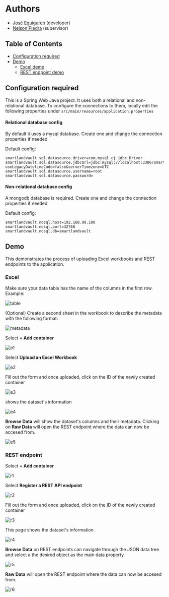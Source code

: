 # Authors

- [José Eguiguren](https://github.com/JamesJose7/) (developer)
- [Nelson Piedra](https://investigacion.utpl.edu.ec/es/nopiedra) (supervisor)

## Table of Contents

- [Configuration required](#configuration-required)
- [Demo](#demo)
  - [Excel demo](#excel)
  - [REST endpoint demo](#rest-endpoint)

## Configuration required

This is a Spring Web Java project. It uses both a relational and non-relational database. To configure the connections to them, locally edit the following properties under `src/main/resources/application.properties`

#### Relational database config

By default it uses a mysql database. Create one and change the connection properties if needed

Default config:
```
smartlandvault.sql.datasource.driver=com.mysql.cj.jdbc.Driver
smartlandvault.sql.datasource.jdbcUrl=jdbc:mysql://localhost:3306/smartlandvault?useLegacyDatetimeCode=false&serverTimezone=UTC
smartlandvault.sql.datasource.username=root
smartlandvault.sql.datasource.password=
```

#### Non-relational database config

A mongodb database is required. Create one and change the connection properties if needed

Default config:
```
smartlandvault.nosql.host=192.168.99.100
smartlandvault.nosql.port=32768
smartlandvault.nosql.db=smartlandvault
```

## Demo

This demonstrates the process of uploading Excel workbooks and REST endpoints to the application.

### Excel

Make sure your data table has the name of the columns in the first row. Example: 

![table](https://imgur.com/Z4rTTjK.png)

(Optional) Create a second sheet in the workbook to describe the metadata with the following format:

![metadata](https://imgur.com/pvBCIFl.png)

Select **+ Add container**

![e1](https://imgur.com/CRQysOr.png)

Select **Upload an Excel Workbook**

![e2](https://imgur.com/eiRYNBR.png)

Fill out the form and once uploaded, click on the ID of the newly created container

![e3](https://imgur.com/IhMxSCb.png)


shows the dataset's information

![e4](https://imgur.com/a8FFcZW.png)

**Browse Data** will show the dataset's columns and their metadata. Clicking on **Raw Data** will open the REST endpoint where the data can now be accesed from.

![e5](https://imgur.com/0noM52w.png)

### REST endpoint

Select **+ Add container**

![r1](https://imgur.com/CRQysOr.png)

Select **Register a REST API endpoint**

![r2](https://imgur.com/eiRYNBR.png)

Fill out the form and once uploaded, click on the ID of the newly created container

![r3](https://imgur.com/neuoFS4.png)

This page shows the dataset's information

![r4](https://imgur.com/r4EeBvl.png)

**Browse Data** on REST endpoints can navigate through the JSON data tree and select a the desired object as the main data property

![r5](https://imgur.com/RlQwo90.png)

**Raw Data** will open the REST endpoint where the data can now be accesed from.

![r6](https://imgur.com/LlIhi9Q.png)
